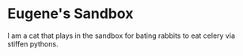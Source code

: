 Eugene's Sandbox
================

I am a cat that plays in the sandbox for bating rabbits to eat celery via stiffen pythons.

